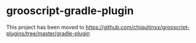 grooscript-gradle-plugin
===

This project has been moved to https://github.com/chiquitinxx/grooscript-plugins/tree/master/gradle-plugin